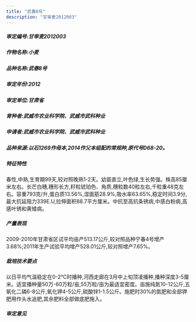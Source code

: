 ```yaml
---
title: "武春8号"
description: "甘审麦2012003"
---
```

##### 审定编号:甘审麦2012003

##### 作物名称:小麦

##### 品种名称:武春8号

##### 审定年份:2012

##### 审定单位:甘肃省

##### 育种者:武威市农业科学院、武威市武科种业

##### 申请者:武威市农业科学院、武威市武科种业

##### 品种来源:以石1269作母本,2014作父本组配的常规种,原代号D68-20。

##### 特征特性
春性,中熟,生育期99天,较对照晚熟1-2天。幼苗直立,叶色绿,生长势强。株高85厘米左右。长芒白穗,穗形长方,籽粒琥珀色、角质,穗粒数40粒左右,千粒重48克左右。容重793克/升,蛋白质13.56%,湿面筋28.9%,吸水率63.65%,稳定时间3.9分,最大抗延阻力339E.U,拉伸面积88.7平方厘米。中抗至高抗条锈病,中感白粉病,高感叶锈和黄矮病。

##### 产量表现
2009-2010年甘肃省区试平均亩产513.17公斤,较对照品种宁春4号增产3.68%;2011年生产试验平均增产528.01公斤,较对照增产7.65%。

##### 栽培技术要点
以日平均气温稳定在0-2℃时播种,河西走廊在3月中上旬顶凌播种,播种深度3-5厘米。适宜播种量50万-60万粒/亩,55万粒/亩为最适宜密度。亩施纯氮10-12公斤,五氧化二磷6-8公斤,氧化钾4-5公斤,硫酸锌1-1.5公斤。施肥时30%的氮肥和全部钾肥用作头水追肥,其余肥料全部做底肥施入。

##### 审定意见

